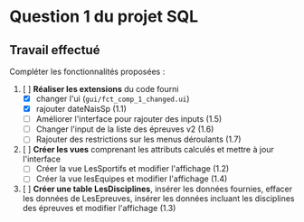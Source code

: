 # Question 1 du projet SQL

## Travail effectué

Compléter les fonctionnalités proposées :

1. [ ] **Réaliser les extensions** du code fourni
	- [x] changer l'ui (`gui/fct_comp_1_changed.ui`)
	- [x] rajouter dateNaisSp (1.1)
	- [ ] Améliorer l'interface pour rajouter des inputs (1.5)
	- [ ] Changer l'input de la liste des épreuves v2 (1.6)
	- [ ] Rajouter des restrictions sur les menus déroulants (1.7)
1. [ ] **Créer les vues** comprenant les attributs calculés et mettre à jour l'interface
	- [ ] Créer la vue LesSportifs et modifier l'affichage (1.2)
	- [ ] Créer la vue lesEquipes et modifier l'affichage (1.4)
1. [ ] **Créer une table LesDisciplines**, insérer les données fournies, effacer les données de LesEpreuves, insérer les données incluant les disciplines des épreuves et modifier l'affichage (1.3)